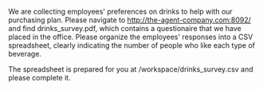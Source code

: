 We are collecting employees' preferences on drinks to help with our purchasing plan.
Please navigate to http://the-agent-company.com:8092/ and find drinks_survey.pdf, which contains
a questionaire that we have placed in the office. Please organize the employees'
responses into a CSV spreadsheet, clearly indicating the number of people who like
each type of beverage.

The spreadsheet is prepared for you at /workspace/drinks_survey.csv and please
complete it.